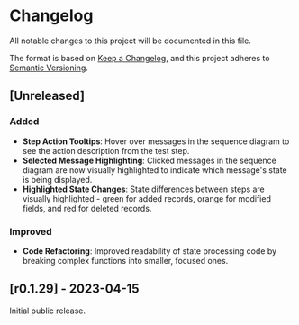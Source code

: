 # Changelog

All notable changes to this project will be documented in this file.

The format is based on [Keep a Changelog](https://keepachangelog.com/en/1.0.0/),
and this project adheres to [Semantic Versioning](https://semver.org/spec/v2.0.0.html).

## [Unreleased]

### Added
- **Step Action Tooltips**: Hover over messages in the sequence diagram to see the action description from the test step.
- **Selected Message Highlighting**: Clicked messages in the sequence diagram are now visually highlighted to indicate which message's state is being displayed.
- **Highlighted State Changes**: State differences between steps are visually highlighted - green for added records, orange for modified fields, and red for deleted records.

### Improved
- **Code Refactoring**: Improved readability of state processing code by breaking complex functions into smaller, focused ones.

## [r0.1.29] - 2023-04-15

Initial public release.
